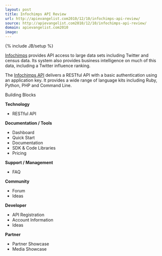 ```yaml
---
layout: post
title: Infochimps API Review
url: http://apievangelist.com2010/12/10/infochimps-api-review/
source: http://apievangelist.com2010/12/10/infochimps-api-review/
domain: apievangelist.com2010
image: 
---
```

{% include JB/setup %}
<img src="http://s3.amazonaws.com/satisfaction-production/public/uploaded_images/4719254/20091026_infochimps_logo_orange_monkey-black-no-tagline_full_aspect_medium.png" alt="" align="right" /><a href="http://infochimps.com/" target="_blank">Infochimps</a> provides API access to large data sets including Twitter and census data.  Its system also provides business intelligence on much of this data, including a Twitter influence ranking.<p></p>
The <a href="http://api.infochimps.com/" target="_blank">Infochimps API</a> delivers a RESTful API with a basic authentication using an application key.  It provides a wide range of language kits including Ruby, Python, PHP and Command Line.<p></p>
Building Blocks<p></p>
<strong>Technology</strong>
<ul class="mainlist">
	<li>RESTful API</li>
</ul>
<strong>Documentation / Tools</strong>
<ul class="mainlist">
	<li>Dashboard</li>
	<li>Quick Start</li>
	<li>Documentation</li>
	<li>SDK &amp; Code Libraries</li>
	<li>Pricing</li>
</ul>
<strong>Support / Management</strong>
<ul class="mainlist">
	<li>FAQ</li>
</ul>
<strong>Community</strong>
<ul class="mainlist">
	<li>Forum</li>
	<li>Ideas</li>
</ul>
<strong>Developer</strong>
<ul class="mainlist">
	<li>API Registration</li>
	<li>Account Information</li>
	<li>Ideas</li>
</ul>
<strong>Partner</strong>
<ul class="mainlist">
	<li>Partner Showcase</li>
	<li>Media Showcase</li>
</ul>
